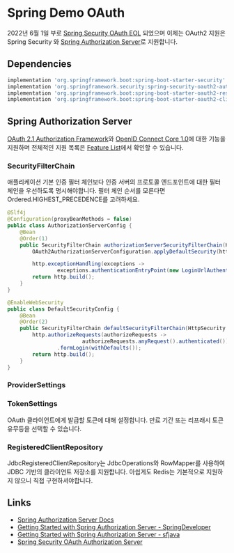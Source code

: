 # Spring Demo OAuth

2022년 6월 1일 부로 [Spring Security OAuth EOL](https://spring.io/blog/2022/06/01/spring-security-oauth-reaches-end-of-life) 되었으며 이제는 OAuth2 지원은 Spring Security 와 [Spring Authorization Server](https://spring.io/projects/spring-authorization-server)로 지원합니다.

## Dependencies
```groovy
implementation 'org.springframework.boot:spring-boot-starter-security'
implementation 'org.springframework.security:spring-security-oauth2-authorization-server:0.3.1'
implementation 'org.springframework.boot:spring-boot-starter-oauth2-resource-server'
implementation 'org.springframework.boot:spring-boot-starter-oauth2-client'
```

## Spring Authorization Server
[OAuth 2.1 Authorization Framework](https://datatracker.ietf.org/doc/html/draft-ietf-oauth-v2-1-05)와 [OpenID Connect Core 1.0](https://openid.net/specs/openid-connect-core-1_0.html)에 대한 기능을 지원하며 전체적인 지원 목록은 [Feature List](https://docs.spring.io/spring-authorization-server/docs/current/reference/html/overview.html#feature-list)에서 확인할 수 있습니다.

### SecurityFilterChain
애플리케이션 기본 인증 필터 체인보다 인증 서버의 프로토콜 엔드포인트에 대한 필터 체인을 우선하도록 명시해야합니다. 필터 체인 순서를 모른다면 Ordered.HIGHEST_PRECEDENCE를 고려하세요.

```java
@Slf4j
@Configuration(proxyBeanMethods = false)
public class AuthorizationServerConfig {
    @Bean
    @Order(1)
    public SecurityFilterChain authorizationServerSecurityFilterChain(HttpSecurity http) throws Exception {
        OAuth2AuthorizationServerConfiguration.applyDefaultSecurity(http);

        http.exceptionHandling(exceptions ->
                exceptions.authenticationEntryPoint(new LoginUrlAuthenticationEntryPoint("/login")));
        return http.build();
    }
}

@EnableWebSecurity
public class DefaultSecurityConfig {
    @Bean
    @Order(2)
    public SecurityFilterChain defaultSecurityFilterChain(HttpSecurity http) throws Exception {
        http.authorizeRequests(authorizeRequests ->
                        authorizeRequests.anyRequest().authenticated())
                .formLogin(withDefaults());
        return http.build();
    }
}
```

### ProviderSettings


### TokenSettings
OAuth 클라이언트에게 발급할 토큰에 대해 설정합니다. 만료 기간 또는 리프래시 토큰 유무등을 선택할 수 있습니다.

### RegisteredClientRepository
JdbcRegisteredClientRepository는 JdbcOperations와 RowMapper를 사용하여 JDBC 기반의 클라이언트 저장소를 지원합니다. 아쉽게도 Redis는 기본적으로 지원하지 않으니 직접 구현하셔야합니다.

## Links
- [Spring Authorization Server Docs](https://docs.spring.io/spring-authorization-server/docs/current/reference/html/getting-started.html)
- [Getting Started with Spring Authorization Server - SpringDeveloper](https://www.youtube.com/watch?v=ZIjqDIdFyBw)
- [Getting Started with Spring Authorization Server - sfjava](https://www.youtube.com/watch?v=3NliXoTcPSo&t=5879s)
- [Spring Security OAuth Authorization Server](https://www.baeldung.com/spring-security-oauth-auth-server)



